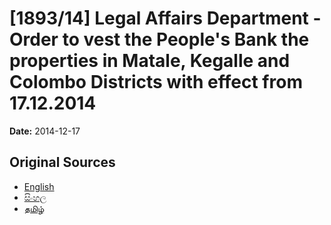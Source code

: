 # [1893/14] Legal Affairs Department - Order to vest the People's Bank the properties in Matale, Kegalle and Colombo Districts with effect from 17.12.2014

**Date:** 2014-12-17

## Original Sources

- [English](https://documents.gov.lk/view/extra-gazettes/2014/12/1893-14_E.pdf)
- [සිංහල](https://documents.gov.lk/view/extra-gazettes/2014/12/1893-14_S.pdf)
- [தமிழ்](https://documents.gov.lk/view/extra-gazettes/2014/12/1893-14_T.pdf)
